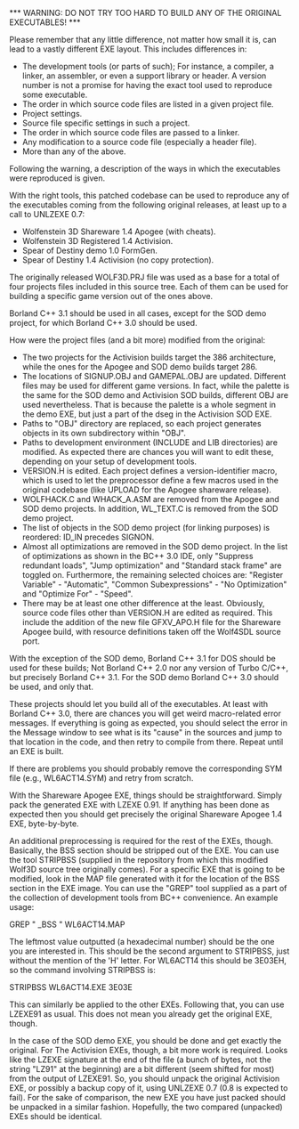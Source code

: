 *** WARNING: DO NOT TRY TOO HARD TO BUILD ANY OF THE ORIGINAL EXECUTABLES! ***

Please remember that any little difference, not matter how small it is,
can lead to a vastly different EXE layout. This includes differences in:
- The development tools (or parts of such); For instance, a compiler, a linker,
an assembler, or even a support library or header. A version number is not
a promise for having the exact tool used to reproduce some executable.
- The order in which source code files are listed in a given project file.
- Project settings.
- Source file specific settings in such a project.
- The order in which source code files are passed to a linker.
- Any modification to a source code file (especially a header file).
- More than any of the above.

Following the warning, a description of the ways in which the executables were
reproduced is given.

With the right tools, this patched codebase can be used to reproduce any
of the executables coming from the following original releases, at least
up to a call to UNLZEXE 0.7:
- Wolfenstein 3D Shareware 1.4 Apogee (with cheats).
- Wolfenstein 3D Registered 1.4 Activision.
- Spear of Destiny demo 1.0 FormGen.
- Spear of Destiny 1.4 Activision (no copy protection).

The originally released WOLF3D.PRJ file was used as a base for a total of
four projects files included in this source tree. Each of them can be
used for building a specific game version out of the ones above.

Borland C++ 3.1 should be used in all cases, except for the SOD demo project,
for which Borland C++ 3.0 should be used.

How were the project files (and a bit more) modified from the original:
- The two projects for the Activision builds target the 386 architecture,
while the ones for the Apogee and SOD demo builds target 286.
- The locations of SIGNUP.OBJ and GAMEPAL.OBJ are updated. Different files may
be used for different game versions. In fact, while the palette is the same for
the SOD demo and Activision SOD builds, different OBJ are used nevertheless.
That is because the palette is a whole segment in the demo EXE, but just
a part of the dseg in the Activision SOD EXE.
- Paths to "OBJ" directory are replaced, so each project generates objects in
its own subdirectory within "OBJ".
- Paths to development environment (INCLUDE and LIB directories) are modified.
As expected there are chances you will want to edit these, depending on your
setup of development tools.
- VERSION.H is edited. Each project defines a version-identifier macro,
which is used to let the preprocessor define a few macros used in the
original codebase (like UPLOAD for the Apogee shareware release).
- WOLFHACK.C and WHACK_A.ASM are removed from the Apogee and SOD demo projects.
In addition, WL_TEXT.C is removed from the SOD demo project.
- The list of objects in the SOD demo project (for linking purposes)
is reordered: ID_IN precedes SIGNON.
- Almost all optimizations are removed in the SOD demo project. In the list of
optimizations as shown in the BC++ 3.0 IDE, only "Suppress redundant loads",
"Jump optimization" and "Standard stack frame" are toggled on. Furthermore,
the remaining selected choices are: "Register Variable" - "Automatic",
"Common Subexpressions" - "No Optimization" and "Optimize For" - "Speed".
- There may be at least one other difference at the least. Obviously, source
code files other than VERSION.H are edited as required. This include the
addition of the new file GFXV_APO.H file for the Shareware Apogee build,
with resource definitions taken off the Wolf4SDL source port.

With the exception of the SOD demo, Borland C++ 3.1 for DOS should be used for
these builds; Not Borland C++ 2.0 nor any version of Turbo C/C++, but precisely
Borland C++ 3.1.
For the SOD demo Borland C++ 3.0 should be used, and only that.

These projects should let you build all of the executables. At least with
Borland C++ 3.0, there are chances you will get weird macro-related error
messages. If everything is going as expected, you should select the error in
the Message window to see what is its "cause" in the sources and jump to that
location in the code, and then retry to compile from there.
Repeat until an EXE is built.

If there are problems you should probably remove the corresponding SYM file
(e.g., WL6ACT14.SYM) and retry from scratch.

With the Shareware Apogee EXE, things should be straightforward. Simply pack
the generated EXE with LZEXE 0.91. If anything has been done as expected then
you should get precisely the original Shareware Apogee 1.4 EXE, byte-by-byte.

An additional preprocessing is required for the rest of the EXEs, though.
Basically, the BSS section should be stripped out of the EXE. You can use
the tool STRIPBSS (supplied in the repository from which this modified Wolf3D
source tree originally comes). For a specific EXE that is going to be modified,
look in the MAP file generated with it for the location of the BSS section in
the EXE image. You can use the "GREP" tool supplied as a part of the collection
of development tools from BC++ convenience. An example usage:

GREP " _BSS " WL6ACT14.MAP

The leftmost value outputted (a hexadecimal number) should be the one you are
interested in. This should be the second argument to STRIPBSS, just without
the mention of the 'H' letter. For WL6ACT14 this should be 3E03EH, so the
command involving STRIPBSS is:

STRIPBSS WL6ACT14.EXE 3E03E

This can similarly be applied to the other EXEs. Following that, you can use
LZEXE91 as usual. This does not mean you already get the original EXE, though.

In the case of the SOD demo EXE, you should be done and get exactly the
original. For The Activision EXEs, though, a bit more work is required. Looks
like the LZEXE signature at the end of the file (a bunch of bytes, not the
string "LZ91" at the beginning) are a bit different (seem shifted for most)
from the output of LZEXE91. So, you should unpack the original Activision EXE,
or possibly a backup copy of it, using UNLZEXE 0.7 (0.8 is expected to fail).
For the sake of comparison, the new EXE you have just packed should be
unpacked in a similar fashion. Hopefully, the two compared (unpacked) EXEs
should be identical.

